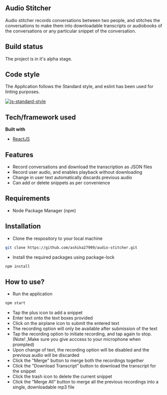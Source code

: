 ## Audio Stitcher
Audio stitcher records conversations between two people, and stitches the conversations to make them into downloadable transcripts or audiobooks of the conversations or any particular snippet of the conversation.

## Build status
The project is in it's alpha stage. 

## Code style
The Application follows the Standard style, and eslint has been used for linting purposes.

[![js-standard-style](https://img.shields.io/badge/code%20style-standard-brightgreen.svg?style=flat)](https://github.com/feross/standard)

## Tech/framework used
<b>Built with</b>
- [ReactJS](https://reactjs.org)

## Features
- Record conversations and download the transcription as JSON files
- Record user audio, and enables playback without downloading
- Change in user text automatically discards previous audio
- Can add or delete snippets as per convenience  

## Requirements
- Node Package Manager (npm)

## Installation
- Clone the respository to your local machine
```sh
git clone https://github.com/ashika27999/audio-stitcher.git
```

- Install the required packages using package-lock
```sh
npm install
```

## How to use?
- Run the application
```sh
npm start
``` 
- Tap the plus icon to add a snippet
- Enter text onto the text boxes provided
- Click on the airplane icon to submit the entered text
- The recording option will only be available after submission of the text
- Tap the recording option to initiate recording, and tap again to stop. (Note! ,Make sure you give acccess to your microphone when prompted)
- Upon change of text, the recording option will be disabled and the previous audio will be discarded
- Click the "Merge" button to merge both the recordings together
- Click the "Download Transcript" button to download the transcript for the snippet
- Click the trash icon to delete the current snippet
- Click the "Merge All" button to merge all the previous recordings into a single, downloadable mp3 file
